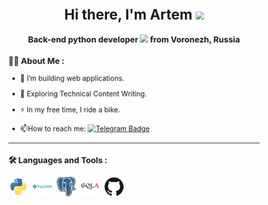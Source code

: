 <h1 align="center">Hi there, I'm Artem</a> 
<img src="https://github.com/blackcater/blackcater/raw/main/images/Hi.gif" height="32"/></h1>
<h3 align="center">Back-end python developer <img src="https://media.giphy.com/media/WUlplcMpOCEmTGBtBW/giphy.gif" width="30"> from Voronezh, Russia</h3>

### :man_technologist: About Me :

- :telescope: I’m building web applications.

- :seedling: Exploring Technical Content Writing.

- :zap: In my free time, I ride a bike.

- :mailbox:How to reach me:  [![Telegram Badge](https://img.shields.io/badge/Telegram-grey?logo=telegram&logoColor=white)](https://t.me/artkusch)
  
---

### :hammer_and_wrench: Languages and Tools :

<div>
  <img src="https://github.com/devicons/devicon/blob/master/icons/python/python-original.svg" title="Python" alt="Python" width="40" height="40"/>&nbsp;
  <img src="https://github.com/devicons/devicon/blob/master/icons/fastapi/fastapi-original-wordmark.svg" title="FastAPI" alt="FastApi" width="40" height="40"/>&nbsp;
  <img src="https://github.com/devicons/devicon/blob/master/icons/postgresql/postgresql-original.svg" title="Postgresql" alt="Postgresql" width="40" height="40"/>&nbsp;
  <img src="https://github.com/devicons/devicon/blob/master/icons/sqlalchemy/sqlalchemy-original.svg" title="SQLAlchemy" alt="SQLAlchemy" width="40" height="40"/>&nbsp;
  <img src="https://github.com/devicons/devicon/blob/master/icons/github/github-original.svg" title="Github" alt="Github" width="40" height="40"/>&nbsp;
</div>
